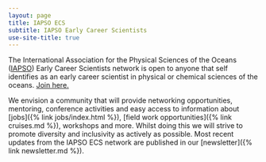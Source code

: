 ```yaml
---
layout: page
title: IAPSO ECS
subtitle: IAPSO Early Career Scientists
use-site-title: true
---
```


The International Association for the Physical Sciences of the Oceans ([IAPSO](http://iapso.iugg.org/)) Early Career Scientists network is open to anyone  that self identifies as an early career scientist in physical or chemical sciences of the oceans. [Join here.](https://docs.google.com/forms/d/e/1FAIpQLSf6P5gjh6SfeCl_UcR2UaFKwJng7H_P6Aq5Qf0jYHJm804PYA/viewform)

We envision a community that will provide networking opportunities, mentoring, conference activities and easy access to information about [jobs]({% link jobs/index.html %}), [field work opportunities]({% link cruises.md %}), workshops and more. Whilst doing this we will strive to promote diversity and inclusivity as actively as possible. Most recent updates from the IAPSO ECS network are published in our [newsletter]({% link newsletter.md %}).

